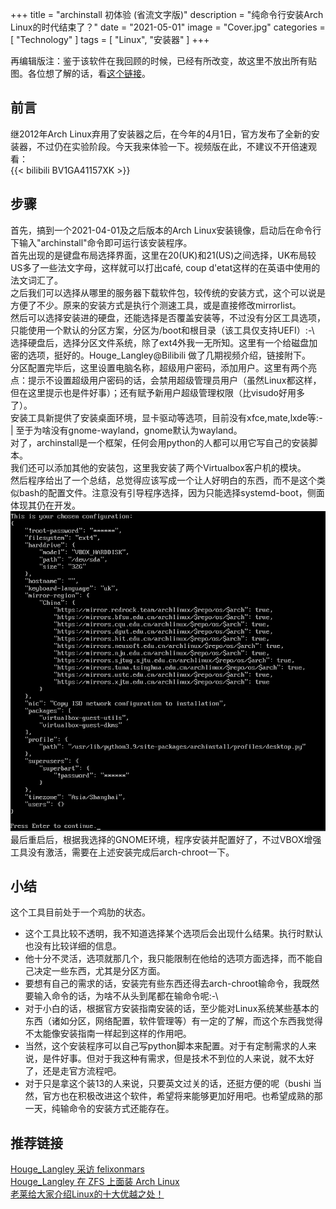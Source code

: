 +++
title = "archinstall 初体验 (省流文字版)"
description = "纯命令行安装Arch Linux的时代结束了？"
date = "2021-05-01"
image = "Cover.jpg"
categories = [
    "Technology"
]
tags = [
    "Linux",
    "安装器"
]
+++

再编辑版注：鉴于该软件在我回顾的时候，已经有所改变，故这里不放出所有贴图。各位想了解的话，看[这个链接](https://wiki.archlinux.org/title/Archinstall)。  

## 前言
继2012年Arch Linux弃用了安装器之后，在今年的4月1日，官方发布了全新的安装器，不过仍在实验阶段。今天我来体验一下。视频版在此，不建议不开倍速观看：  
{{< bilibili BV1GA41157XK >}}

## 步骤
首先，搞到一个2021-04-01及之后版本的Arch Linux安装镜像，启动后在命令行下输入"archinstall"命令即可运行该安装程序。  
首先出现的是键盘布局选择界面，这里在20(UK)和21(US)之间选择，UK布局较US多了一些法文字母，这样就可以打出café, coup d'etat这样的在英语中使用的法文词汇了。  
之后我们可以选择从哪里的服务器下载软件包，较传统的安装方式，这个可以说是方便了不少。原来的安装方式是执行个测速工具，或是直接修改mirrorlist。  
然后可以选择安装进的硬盘，还能选择是否覆盖安装等，不过没有分区工具选项，只能使用一个默认的分区方案，分区为/boot和根目录（该工具仅支持UEFI）:-\  
选择硬盘后，选择分区文件系统，除了ext4外我一无所知。这里有一个给磁盘加密的选项，挺好的。Houge_Langley@Bilibili 做了几期视频介绍，链接附下。  
分区配置完毕后，这里设置电脑名称，超级用户密码，添加用户。这里有两个亮点：提示不设置超级用户密码的话，会禁用超级管理员用户（虽然Linux都这样，但在这里提示也是件好事）；还有赋予新用户超级管理权限（比visudo好用多了）。  
安装工具新提供了安装桌面环境，显卡驱动等选项，目前没有xfce,mate,lxde等:-| 至于为啥没有gnome-wayland，gnome默认为wayland。  
对了，archinstall是一个框架，任何会用python的人都可以用它写自己的安装脚本。  
我们还可以添加其他的安装包，这里我安装了两个Virtualbox客户机的模块。  
然后程序给出了一个总结，总觉得应该写成一个让人好明白的东西，而不是这个类似bash的配置文件。注意没有引导程序选择，因为只能选择systemd-boot，侧面体现其仍在开发。  
![最后总结页面](archinstall_summary.png)
最后重启后，根据我选择的GNOME环境，程序安装并配置好了，不过VBOX增强工具没有激活，需要在上述安装完成后arch-chroot一下。  
## 小结
这个工具目前处于一个鸡肋的状态。
* 这个工具比较不透明，我不知道选择某个选项后会出现什么结果。执行时默认也没有比较详细的信息。
* 他十分不灵活，选项就那几个，我只能限制在他给的选项方面选择，而不能自己决定一些东西，尤其是分区方面。
* 要想有自己的需求的话，安装完有些东西还得去arch-chroot输命令，我既然要输入命令的话，为啥不从头到尾都在输命令呢:-\
* 对于小白的话，根据官方安装指南安装的话，至少能对Linux系统某些基本的东西（诸如分区，网络配置，软件管理等）有一定的了解，而这个东西我觉得不太能像安装指南一样起到这样的作用吧。
* 当然，这个安装程序可以自己写python脚本来配置。对于有定制需求的人来说，是件好事。但对于我这种有需求，但是技术不到位的人来说，就不太好了，还是走官方流程吧。
* 对于只是拿这个装13的人来说，只要英文过关的话，还挺方便的呢（bushi
当然，官方也在积极改进这个软件，希望将来能够更加好用吧。也希望成熟的那一天，纯输命令的安装方式还能存在。
## 推荐链接
[Houge_Langley 采访 felixonmars](https://www.bilibili.com/video/BV1BZ4y1G7ie)  
[Houge_Langley 在 ZFS 上面装 Arch Linux](https://www.bilibili.com/video/BV1s5411N7qN)  
[老莱给大家介绍Linux的十大优越之处！](https://www.bilibili.com/video/BV1X7411K7fo)